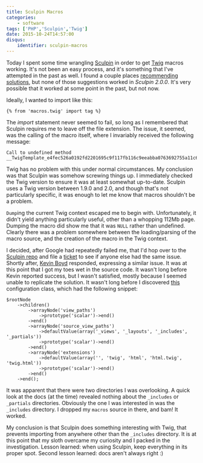 ```yaml
---
title: Sculpin Macros
categories:
    - software
tags: ['PHP','Sculpin','Twig']
date: 2015-10-24T14:57:00
disqus:
    identifier: sculpin-macros
---
```


Today I spent some time wrangling [Sculpin][sculpin] in order to get
[Twig][twig] macros working. It's not been an easy process, and it's something
that I've attempted in the past as well. I found a couple places
[recommending][solution1] [solutions][solution2], but none of those suggestions
worked in *Sculpin 2.0.0*. It's very possible that it worked at some point in
the past, but not now.

<!-- more -->

Ideally, I wanted to import like this:

    {% from 'macros.twig' import tag %}

The *import* statement never seemed to fail, so long as I remembered that
Sculpin requires me to leave off the file extension. The issue, it seemed, was
the calling of the macro itself, where I invariably received the following
message:

    Call to undefined method __TwigTemplate_e4fec526a0192fd2201695c9f117fb116c9eeabba0763692755a11c61b80cc53::gettag()

Twig has no problem with this under normal circumstances. My conclusion was that
Sculpin was somehow screwing things up. I immediately checked the Twig version
to ensure it was at least somewhat up-to-date. Sculpin uses a Twig version
between 1.9.0 and 2.0, and though that's not particularly specific, it was
enough to let me know that macros shouldn't be a problem.

`Dump`ing the current Twig context escaped me to begin with. Unfortunately, it
didn't yield anything particularly useful, other than a whopping 112Mb page.
Dumping the macro did show me that it was `NULL` rather than undefined. Clearly
there was a problem somewhere between the loading/parsing of the macro source,
and the creation of the macro in the Twig context.

I decided, after Google had repeatedly failed me, that I'd hop over to the
[Sculpin repo][repo] and file a [ticket][ticket] to see if anyone else had the
same issue. Shortly after, [Kevin Boyd][beryllium] responded, expressing a
similar issue. It was at this point that I got my toes wet in the source code.
It wasn't long before Kevin reported success, but I wasn't satisfied, mostly
because I seemed unable to replicate the solution. It wasn't long before I
discovered [this][config] configuration class, which had the following snippet:

	$rootNode
	    ->children()
	        ->arrayNode('view_paths')
	            ->prototype('scalar')->end()
	        ->end()
	        ->arrayNode('source_view_paths')
	            ->defaultValue(array('_views', '_layouts', '_includes', '_partials'))
	            ->prototype('scalar')->end()
	        ->end()
	        ->arrayNode('extensions')
	            ->defaultValue(array('', 'twig', 'html', 'html.twig', 'twig.html'))
	            ->prototype('scalar')->end()
	        ->end()
	    ->end();

It was apparent that there were two directories I was overlooking. A quick look
at the docs (at the time) revealed nothing about the `_includes` or `_partials`
directories. Obviously the one I was interested in was the `_includes`
directory. I dropped my `macros` source in there, and bam! It worked.

My conclusion is that Sculpin does something interesting with Twig, that
prevents importing from anywhere other than the `_includes` directory. It is at
this point that my sloth overcame my curiosity and I packed in the
investigation. Lesson learned: when using Sculpin, keep everything in its proper
spot. Second lesson learned: docs aren't always right :)

[sculpin]: https://sculpin.io/ "Sculpin - PHP Static Site Generator"
[twig]: http://twig.sensiolabs.org/documentation "Twig - The flexible, fast, and secure PHP template engine"
[solution1]: http://whateverthing.com/blog/2015/07/21/sculpin-snippets-with-twig-macros/ "HTML Snippets with Twig Macros"
[solution2]: https://github.com/beryllium/icelus#usage "Icelus macro usage in Sculpin"
[repo]: https://github.com/sculpin/sculpin "Sculpin on Github"
[ticket]: https://github.com/sculpin/sculpin/issues/285 "Twig imports broken"
[beryllium]: https://github.com/beryllium "Kevin Boyd"
[config]: https://github.com/sculpin/sculpin/blob/master/src/Sculpin/Bundle/TwigBundle/DependencyInjection/Configuration.php "Configuration.php"